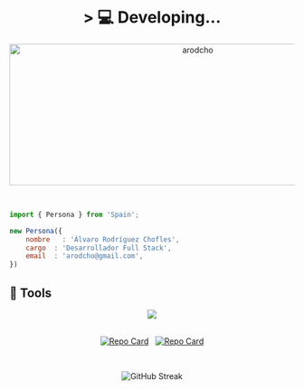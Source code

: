 <div align="center">
        <h1>&gt; 💻
                <b>Developing...</b>
        </h1>
</div>

<div align="center">
  <img src="https://socialify.git.ci/arodcho/arodcho/image?font=Source%20Code%20Pro&language=1&name=1&owner=1&pattern=Plus&theme=Dark" alt="arodcho" width="650" height="250" />
</div>

<br>

```js

import { Persona } from 'Spain';

new Persona({
    nombre   : 'Álvaro Rodríguez Chofles',
    cargo  : 'Desarrollador Full Stack',
    email  : 'arodcho@gmail.com',
})
```

<h2>🔧 Tools</h2>
<div align="center">
    <img src="https://skillicons.dev/icons?i=ts,js,react,php,laravel,jquery,java,mysql,postgresql,vite,sass,html,css,tailwind,bootstrap,npm,git,github,figma,postman,vscode,wordpress"  />
</div>

 <br>
 
<div align="center">
        
[![Repo Card](https://github-readme-stats.vercel.app/api/pin/?username=arodcho&repo=fullstackopen&bg_color=0d1116&title_color=259076&text_color=99d1ce&icon_color=259076)](https://github.com/arodcho/fullstackopen) 
&nbsp; 
[![Repo Card](https://github-readme-stats.vercel.app/api/pin/?username=arodcho&repo=adventjs&bg_color=0d1116&title_color=259076&text_color=99d1ce&icon_color=259076)](https://github.com/arodcho/adventjs) 
  
</div>

 <br>
 
  <div align="center">
          
 ![GitHub Streak](https://github-readme-streak-stats.herokuapp.com/?user=arodcho&theme=dark&count_private=true)
 
 </div>


<!--
 <div align="center">
         <img src="https://github-readme-stats.vercel.app/api?username=arodcho&show_icons=true&theme=gotham&hide=,prs,issues,contribs" alt="arodcho" />
 </div>
 -->
